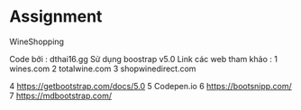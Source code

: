 # Assignment
WineShopping






Code bởi : dthai16.gg
Sử dụng boostrap v5.0
Link các web tham khảo : 
1 wines.com
2 totalwine.com
3 shopwinedirect.com

4 https://getbootstrap.com/docs/5.0
5 Codepen.io
6 https://bootsnipp.com/
7 https://mdbootstrap.com/
